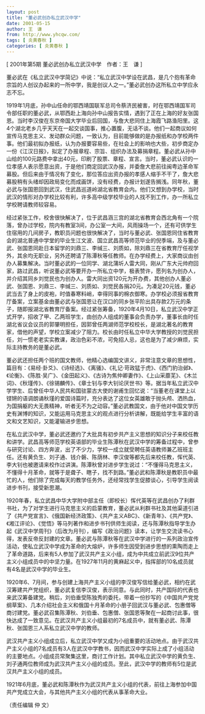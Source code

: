 ```yaml
---
layout: post
title: "董必武创办私立武汉中学"
date: 2001-05-15
author: 王　谦
from: http://www.yhcqw.com/
tags: [ 炎黄春秋 ]
categories: [ 炎黄春秋 ]
---
```



[ 2001年第5期 董必武创办私立武汉中学　作者：王　谦 ]

董必武在《私立武汉中学简记》中说：“私立武汉中学设在武昌，是几个抱有革命宗旨的人创议办起来的一所中学，我是创议人之一。”董必武创办这所私立中学应永志不忘。


1919年1月底，孙中山任命的鄂西靖国联军总司令蔡济民被害，时在鄂西靖国军司令部任职的董必武，从鄂西赴上海向孙中山报告实情，遇到了正在上海的好友张国恩。当时李汉俊在东京帝国大学毕业后回国，与詹大悲同住上海霞飞路渔阳里。这4个湖北老乡几乎天天在一起交谈国事，推心置腹，无话不谈。他们一起商议如何宣传马克思主义、发动群众问题，一致认为，目前能够做的是办报纸和办学校两件事。他们最初拟办报纸，认为办报要容易些，在社会上的影响也大些，初步商定办一份《江汉日报》，拟定了办报章程、宗旨、组织办法及募捐章程。董必武从孙中山给的100元路费中拿出40元，印刷了股票、章程、宣言。当时，董必武认识的一位孝感人表示愿意出资，于是他们商定回武汉办报，并委詹大悲前往闽粤边革命军募股。但后来由于情况有了变化，那位答应出资办报的孝感人缩手不干了，詹大悲募股稍有头绪却因政局变化而成画饼，没有经费，办报计划遂告搁浅。同年秋，董必武与张国恩回到武汉，住武昌巡道岭湖北省教育会内。他们又想到办学校，当时武汉的情形对办学校比较有利，许多高中级学校毕业的人找不到工作，办一所私立学校聘请教师较容易。


经过紧张工作，校舍很快解决了，位于武昌涵三宫的湖北省教育会西北角有一个院落，曾办过学校，院内有教室3间，办公室一大间，风雨操场一个，还有可供学生住宿用的几间房子，教职员问题也很快解决了，当时与董必武、张国恩同住省教育会的湖北普通中学堂的毕业生江文波、国立武昌高等师范毕业的倪季端，及与董必武、张国恩同赴日本留学的刘鼎三、李缄三、刘质如，除刘鼎三在省教育厅任视学外，其余均无职业，另外还聘请了陈潭秋等任教师。在办学经费上，大家商议由创办人募集解决。当时董必武的一位同学、湖北蒲圻人雷大同，刚从广东大元帅府回家，路过武昌，听说董必武等要开办一所私立中学，极表赞许，愿列名为创办人，并介绍其同乡刘觉民也为创办人。雷大同出资120元为开办费，其他创办人董必武、张国恩、刘鼎三、李缄三、刘质如、刘觉民各捐20元。为凑足20元钱，董必武当去了身上的皮袍，时值春寒料峭，幸得同事的棉衣御寒。办学校必须报省教育厅备案，立案基金由董必武与张国恩让在汉口的同乡张平阶出具存款2万元的条子，随即报湖北省教育厅备案。经过紧张筹备，1920年4月10日，私立武汉中学正式开学，招收了甲、乙两班学生，由创办人组成的董事会负责办学，董事长由时任湖北省议会议员的郭肇明担任，因郭曾任两湖师范学校校长，是湖北著名的教育家，借他的声望，学校立案减少了阻力。校长由时任私立中华大学教授的刘觉民担任，刘一惯老老实实教课，政治色彩不浓，可免招人忌，这也是为了减少麻烦，实际主持教务的是董必武。


董必武还担任两个班的国文教师，他精心选编国文讲义，非常注意文章的思想性，篇目有：《易经·卦爻》、《诗经选》、《离骚》、《礼记·苛政猛于虎》、《西门豹治邺》、《论衡》、《陈胜·吴广》、《金田起义》、《古诗为焦仲卿妻作》、《上山采蘼芜》、《木兰词》、《秋瑾传》、《徐锡麟传》、《章士钊与李大钊论厌世书》等。据当年私立武汉中学学生、后曾任中华人民共和国驻蒙古大使的谢甫生回忆说：“当董老在课堂上以铿锵的语调朗诵秋瑾的爱国诗篇时，充分表达了这位女英雄敢于抛头颅、洒热血，为国捐躯的大无畏精神，听者无不为之动容。”董必武教国文，由于他对中国文学历史有渊博的知识，又能运用马克思主义的观点进行分析讲解，既能给学生丰富的语文和文艺知识，又能灌输进步思想。


在私立武汉中学，董必武还邀约了大批具有初步共产主义思想的知识分子来校任教和讲学。武昌高等师范学校英语部的毕业生陈潭秋在武汉中学的筹备过程中，曾参与研究讨论、四方奔波，出了不少力，学校一成立就受聘任英语教师兼乙班班主任。还有黄负生、刘子通、钱介磐、陈荫林、李汉俊等都先后来校任教，恽代英、李大钊也被邀请来校作过讲演。陈潭秋曾对进步学生说过：“不懂得马克思主义，不懂得十月革命，就等于是聋子、瞎子，找不到路。”董必武和陈潭秋是教职员中最忙的人，他们除了完成每天的教学任务外，还经常找学生促膝谈心，引导学生阅读进步书刊，接受新思潮。


1920年春，私立武昌中华大学附中部主任（即校长）恽代英等在武昌创办了利群书社，为了对学生进行马克思主义的启蒙教育，董必武从利群书社及其他渠道引进了《共产党宣言》、《俄国新经济政策》、《共产主义ABC》、《新青年》、《共产党》、《湘江评论》、《觉悟》等马列著作和进步书刊供师生阅读，还与陈潭秋指导学生办起《武汉中学周刊》（后改为月刊），编写《政治问题》读本，让学生交流读书心得，发表反帝反封建的文章。董必武与陈潭秋等在武汉中学进行的一系列政治宣传活动，使私立武汉中学成为革命的大熔炉，许多师生因受到进步思想的熏陶而走上了革命道路，后来有5人参加了武汉共产主义小组，成为中共成立前武汉9位共产主义小组成员中的中坚力量。在1927年11月的黄麻起义中，指挥部的10名成员就有4名是武汉中学的毕业生。


1920年6、7月间，参与创建上海共产主义小组的李汉俊写信给董必武，相约在武汉筹建共产党组织，董必武复信李汉俊，表示同意。与此同时，共产国际的代表也来武汉筹备建党。稍后，刘伯垂受陈独秀的委托，带着一份抄写的《中国共产党党纲草案》、几本介绍社会主义和俄国十月革命的小册子回武汉与董必武、包惠僧等商讨建党。董必武召集陈潭秋、刘伯垂、包惠僧、张国恩等聚在一起商讨此事，很快达成了一致意见。在武汉共产主义小组最初的7名成员中，就有董必武、陈潭秋、张国恩三人系私立武汉中学的教师。


武汉共产主义小组成立后，私立武汉中学又成为小组重要的活动地点。由于武汉共产主义小组的7名成员有3人在武汉中学教书，因而武汉中学实际上成了小组活动的主要地点。小组成员常聚集这里，商讨工作计划。其中私立武汉中学的黄负生、刘子通两位教师成为武汉共产主义小组的成员。至此，武汉中学的教师有5位是武汉共产主义小组的成员。

1921年6月底，董必武和陈潭秋作为武汉共产主义小组的代表，前往上海参加中国共产党成立大会，与其他共产主义小组的代表从事革命大业。

（责任编辑 仲 文）


